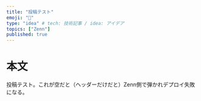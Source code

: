 ```yaml
---
title: "投稿テスト"
emoji: "👏"
type: "idea" # tech: 技術記事 / idea: アイデア
topics: ["Zenn"]
published: true
---
```


# 本文

投稿テスト。これが空だと（ヘッダーだけだと）Zenn側で弾かれデプロイ失敗になる。
